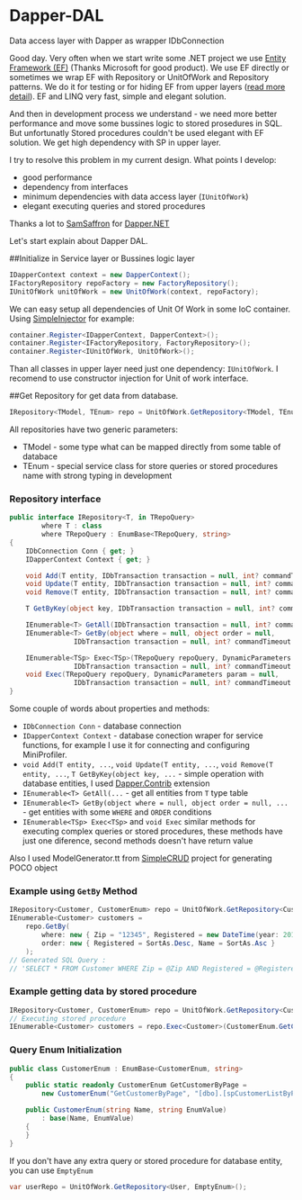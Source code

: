 Dapper-DAL
==========

Data access layer with Dapper as wrapper IDbConnection

Good day. Very often when we start write some .NET project we use [Entity Framework (EF)][1] (Thanks Microsoft for good product). We use EF directly or sometimes we wrap EF with Repository or UnitOfWork and Repository patterns. We do it for testing or for hiding EF from upper layers ([read more detail][2]). EF and LINQ very fast, simple and elegant solution.

And then in development process we understand - we need more better performance and move some bussines logic to stored prosedures in SQL. But unfortunatly Stored procedures couldn't be used elegant with EF solution. We get high dependency with SP in upper layer.

I try to resolve this problem in my current design. 
What points I develop:

- good performance
- dependency from interfaces
- minimum dependencies with data access layer (`IUnitOfWork`)
- elegant executing queries and stored procedures

Thanks a lot to [SamSaffron][3] for [Dapper.NET][4]

Let's start explain about Dapper DAL.

##Initialize in Service layer or Bussines logic layer
```C#
IDapperContext context = new DapperContext();
IFactoryRepository repoFactory = new FactoryRepository();
IUnitOfWork unitOfWork = new UnitOfWork(context, repoFactory);
```
We can easy setup all dependencies of Unit Of Work in some IoC container. Using [SimpleInjector][5] for example:
```C#
container.Register<IDapperContext, DapperContext>();
container.Register<IFactoryRepository, FactoryRepository>();
container.Register<IUnitOfWork, UnitOfWork>();
```
Than all classes in upper layer need just one dependency: `IUnitOfWork`. I recomend to use constructor injection for Unit of work interface.

##Get Repository for get data from database.
```C#
IRepository<TModel, TEnum> repo = UnitOfWork.GetRepository<TModel, TEnum>();
```
All repositories have two generic parameters:

- TModel - some type what can be mapped directly from some table of databace
- TEnum - special service class for store queries or stored procedures name with strong typing in development

### Repository interface
```C#
public interface IRepository<T, in TRepoQuery>
        where T : class
        where TRepoQuery : EnumBase<TRepoQuery, string>
{
    IDbConnection Conn { get; }
    IDapperContext Context { get; }

    void Add(T entity, IDbTransaction transaction = null, int? commandTimeout = null);
    void Update(T entity, IDbTransaction transaction = null, int? commandTimeout = null);
    void Remove(T entity, IDbTransaction transaction = null, int? commandTimeout = null);

    T GetByKey(object key, IDbTransaction transaction = null, int? commandTimeout = null);

    IEnumerable<T> GetAll(IDbTransaction transaction = null, int? commandTimeout = null);
    IEnumerable<T> GetBy(object where = null, object order = null, 
				IDbTransaction transaction = null, int? commandTimeout = null);

    IEnumerable<TSp> Exec<TSp>(TRepoQuery repoQuery, DynamicParameters param = null, 
				IDbTransaction transaction = null, int? commandTimeout = null);
    void Exec(TRepoQuery repoQuery, DynamicParameters param = null, 
				IDbTransaction transaction = null, int? commandTimeout = null);
}
```
Some couple of words about properties and methods:

- `IDbConnection Conn` - database connection
- `IDapperContext Context` - database conection wraper for service functions, for example I use it for connecting and configuring MiniProfiler.
- `void Add(T entity, ...`, `void Update(T entity, ...`, `void Remove(T entity, ...`, `T GetByKey(object key, ...` - simple operation with database entities, I used [Dapper.Contrib][6] extension
- `IEnumerable<T> GetAll(...` - get all entities from `T` type table
- `IEnumerable<T> GetBy(object where = null, object order = null, ...` - get entities with some `WHERE` and `ORDER` conditions
- `IEnumerable<TSp> Exec<TSp>` and `void Exec` similar methods for executing complex queries or stored procedures, these methods have just one diference, second methods doesn't have return value

Also I used ModelGenerator.tt from [SimpleCRUD][7] project for generating POCO object

### Example using `GetBy` Method
```C#
IRepository<Customer, CustomerEnum> repo = UnitOfWork.GetRepository<Customer, CustomerEnum>();
IEnumerable<Customer> customers = 
    repo.GetBy(
        where: new { Zip = "12345", Registered = new DateTime(year: 2013, month: 7, day: 7) }, 
        order: new { Registered = SortAs.Desc, Name = SortAs.Asc }
    );
// Generated SQL Query : 
// 'SELECT * FROM Customer WHERE Zip = @Zip AND Registered = @Registered ORDER BY Registered DESC, Name ASC'
```
### Example getting data by stored procedure
```C#
IRepository<Customer, CustomerEnum> repo = UnitOfWork.GetRepository<Customer, CustomerEnum>();
// Executing stored procedure
IEnumerable<Customer> customers = repo.Exec<Customer>(CustomerEnum.GetCustomerByPage);
``` 
### Query Enum Initialization
```C#
public class CustomerEnum : EnumBase<CustomerEnum, string>
{
    public static readonly CustomerEnum GetCustomerByPage = 
		new CustomerEnum("GetCustomerByPage", "[dbo].[spCustomerListByPageGet]");

    public CustomerEnum(string Name, string EnumValue)
        : base(Name, EnumValue)
    {
    }
}
```
If you don't have any extra query or stored procedure for database entity, you can use `EmptyEnum`
```C#
var userRepo = UnitOfWork.GetRepository<User, EmptyEnum>();
```

[1]:http://msdn.microsoft.com/en-us/data/ef.aspx
[2]:http://stackoverflow.com/a/5626884/1053480
[3]:https://github.com/SamSaffron
[4]:https://github.com/SamSaffron/dapper-dot-net
[5]:https://simpleinjector.codeplex.com/
[6]:https://github.com/SamSaffron/dapper-dot-net/tree/master/Dapper.Contrib
[7]:https://github.com/ericdc1/Dapper.SimpleCRUD




